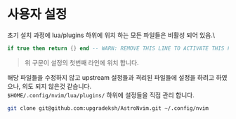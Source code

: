# 사용자 설정

초기 설치 과정에 lua/plugins 하위에 위치 하는 모든 파일들은 비활성 되어 있음.\

```lua
if true then return {} end -- WARN: REMOVE THIS LINE TO ACTIVATE THIS FILE
```
> 위 구문이 설정의 첫번째 라인에 위치 합니다.

해당 파일들을 수정하지 않고 upstream 설정들과 격리된 파일들에 설정을 하려고 하였으나, 의도 되지 않은것 같습니다.\
`$HOME/.config/nvim/lua/plugins/` 하위에 설정들을 직접 관리 합니다.

```bash
git clone git@github.com:upgradeksh/AstroNvim.git ~/.config/nvim
```
